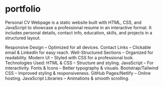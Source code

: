 # portfolio
Personal CV Webpage is a static website built with HTML, CSS, and JavaScript to showcase a professional resume in an interactive format. It includes personal details, contact info, education, skills, and projects in a structured layout.

Responsive Design – Optimized for all devices.
Contact Links – Clickable email & LinkedIn for easy reach.
Well-Structured Sections – Organized for readability.
Modern UI – Styled with CSS for a professional look.
Technologies Used:
HTML & CSS – Structure and styling.
JavaScript – For interactivity.
Fonts & Icons – Better typography & visuals.
Bootstrap/Tailwind CSS – Improved styling & responsiveness.
GitHub Pages/Netlify – Online hosting.
JavaScript Libraries – Animations & smooth scrolling.
